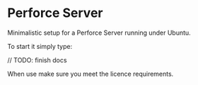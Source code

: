 # Perforce Server

Minimalistic setup for a Perforce Server running under Ubuntu. 

To start it simply type: 

// TODO: finish docs

When use make sure you meet the licence requirements. 